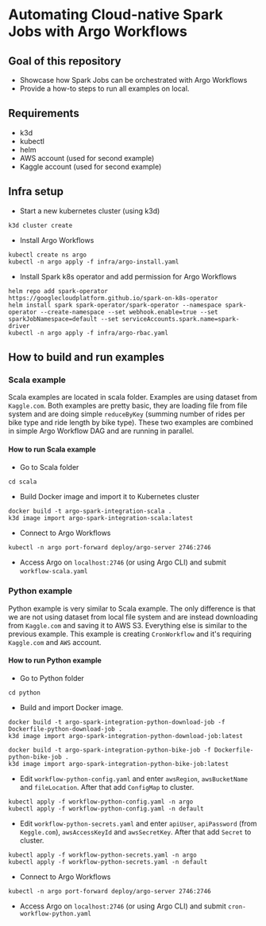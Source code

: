 # Automating Cloud-native Spark Jobs with Argo Workflows

## Goal of this repository
- Showcase how Spark Jobs can be orchestrated with Argo Workflows
- Provide a how-to steps to run all examples on local.  

## Requirements
- k3d
- kubectl
- helm
- AWS account (used for second example)
- Kaggle account (used for second example)

## Infra setup
- Start a new kubernetes cluster (using k3d)
```
k3d cluster create
```
- Install Argo Workflows
```
kubectl create ns argo
kubectl -n argo apply -f infra/argo-install.yaml
```
- Install Spark k8s operator and add permission for Argo Workflows
```
helm repo add spark-operator https://googlecloudplatform.github.io/spark-on-k8s-operator
helm install spark spark-operator/spark-operator --namespace spark-operator --create-namespace --set webhook.enable=true --set sparkJobNamespace=default --set serviceAccounts.spark.name=spark-driver
kubectl -n argo apply -f infra/argo-rbac.yaml
```

## How to build and run examples

### Scala example
Scala examples are located in scala folder. Examples are using dataset from `Kaggle.com`. Both examples are pretty basic, they are loading file from file system and are doing simple `reduceByKey` (summing number of rides per bike type and ride length by bike type).
These two examples are combined in simple Argo Workflow DAG and are running in parallel.
#### How to run Scala example
- Go to Scala folder
```
cd scala
```
- Build Docker image and import it to Kubernetes cluster
```
docker build -t argo-spark-integration-scala .
k3d image import argo-spark-integration-scala:latest
```
- Connect to Argo Workflows
```
kubectl -n argo port-forward deploy/argo-server 2746:2746
```
- Access Argo on `localhost:2746` (or using Argo CLI) and submit `workflow-scala.yaml`


### Python example
Python example is very similar to Scala example. The only difference is that we are not using dataset from local file system and are instead downloading from `Kaggle.com` and saving it to AWS S3. Everything else is similar to the previous example.
This example is creating `CronWorkflow` and it's requiring `Kaggle.com` and `AWS` account.

#### How to run Python example
- Go to Python folder
```
cd python
```
- Build and import Docker image. 
```
docker build -t argo-spark-integration-python-download-job -f Dockerfile-python-download-job .
k3d image import argo-spark-integration-python-download-job:latest

docker build -t argo-spark-integration-python-bike-job -f Dockerfile-python-bike-job .
k3d image import argo-spark-integration-python-bike-job:latest
```
- Edit `workflow-python-config.yaml` and enter `awsRegion`, `awsBucketName` and `fileLocation`. After that add `ConfigMap` to cluster.
```
kubectl apply -f workflow-python-config.yaml -n argo
kubectl apply -f workflow-python-config.yaml -n default
```
- Edit `workflow-python-secrets.yaml` and enter `apiUser`, `apiPassword` (from `Keggle.com`), `awsAccessKeyId` and `awsSecretKey`. After that add `Secret` to cluster.
```
kubectl apply -f workflow-python-secrets.yaml -n argo
kubectl apply -f workflow-python-secrets.yaml -n default
```
- Connect to Argo Workflows
```
kubectl -n argo port-forward deploy/argo-server 2746:2746
```
- Access Argo on `localhost:2746` (or using Argo CLI) and submit `cron-workflow-python.yaml`

